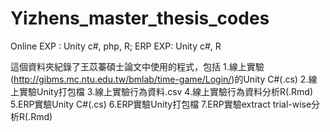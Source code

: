 # Yizhens_master_thesis_codes
Online EXP : Unity c#, php, R; ERP EXP: Unity c#, R

這個資料夾紀錄了王苡蓁碩士論文中使用的程式，包括
1.線上實驗(http://gibms.mc.ntu.edu.tw/bmlab/time-game/Login/)的Unity C#(.cs)
2.線上實驗Unity打包檔
3.線上實驗行為資料.csv
4.線上實驗行為資料分析R(.Rmd)
5.ERP實驗Unity C#(.cs)
6.ERP實驗Unity打包檔
7.ERP實驗extract trial-wise分析R(.Rmd)
